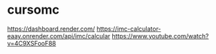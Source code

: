 # cursomc

https://dashboard.render.com/
https://imc-calculator-eaay.onrender.com/api/imc/calcular
https://www.youtube.com/watch?v=4C9XSFooF88
